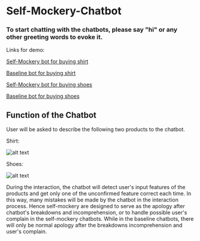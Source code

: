 # Self-Mockery-Chatbot
### To start chatting with the chatbots, please say "hi" or any other greeting words to evoke it.


Links for demo: 

[Self-Mockery bot for buying shirt](http://34.96.193.19/guest/conversations/production/98e09442eaac4c148204551f9197d0fa)

[Baseline bot for buying shirt](http://34.92.113.149:81/guest/conversations/production/8db421748c434e1193a773ece74c8e45)

[Self-Mockery bot for buying shoes](http://35.229.141.143/guest/conversations/production/54c90935d41540f19de96020f6887253)

[Baseline bot for buying shoes](http://35.229.141.143:81/guest/conversations/production/375131ad4e7a4396b2eadbf3beaf1f48)


## Function of the Chatbot 


User will be asked to describe the following two products to the chatbot.

Shirt:

![alt text](https://i.imgur.com/tFUjH1W.gif "Dark Blue Shirt with Long Sleeves")

Shoes:

![alt text](https://i.imgur.com/n4suwbO.gif "Light Blue Sneaker with High Upper")

During the interaction, the chatbot will detect user's input features of the products and get only one of the unconfirmed feature correct each time.
In this way, many mistakes will be made by the chatbot in the interaction process. Hence self-mockery are designed to serve as the apology after chatbot's breakdowns and incomprehension, or to handle possible user's complain in the self-mockery chatbots. While in the baseline chatbots, there will only be normal apology after the breakdowns incomprehension and user's complain.

